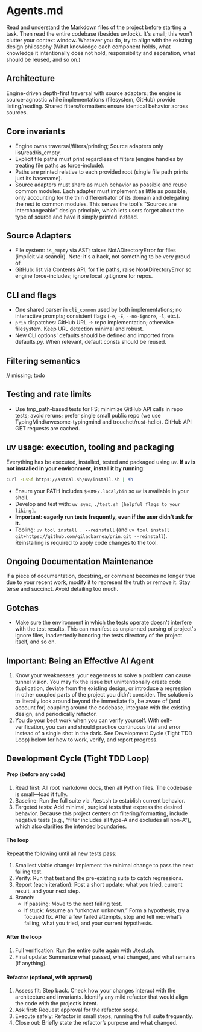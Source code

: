 # Agents.md

Read and understand the Markdown files of the project before starting a task. 
Then read the entire codebase (besides uv.lock). It's small; this won't clutter your context window.
Whatever you do, try to align with the existing design philosophy (What knowledge each component holds, what knowledge it intentionally does not hold, responsibility and separation, what should be reused, and so on.)

## Architecture

Engine-driven depth-first traversal with source adapters; the engine is source-agnostic while implementations (filesystem, GitHub) provide listing/reading. Shared filters/formatters ensure identical behavior across sources.

## Core invariants
- Engine owns traversal/filters/printing; Source adapters only list/read/is_empty.
- Explicit file paths must print regardless of filters (engine handles by treating file paths as force-include).
- Paths are printed relative to each provided root (single file path prints just its basename).
- Source adapters must share as much behavior as possible and reuse common modules. Each adapter must implement as little as possible, only accounting for the thin differentiator of its domain and delegating the rest to common modules. This serves the tool's "Sources are interchangeable" design principle, which lets users forget about the type of source and have it simply printed instead.

## Source Adapters
- File system: `is_empty` via AST; raises NotADirectoryError for files (implicit via scandir). Note: it's a hack, not something to be very proud of.
- GitHub: list via Contents API; for file paths, raise NotADirectoryError so engine force-includes; ignore local .gitignore for repos.

## CLI and flags
- One shared parser in `cli_common` used by both implementations; no interactive prompts; consistent flags (`-e`, `-E`, `--no-ignore`, `-l`, etc.).
- `prin` dispatches: GitHub URL → repo implementation; otherwise filesystem. Keep URL detection minimal and robust.
- New CLI options' defaults should be defined and imported from defaults.py. When relevant, default consts should be reused.

## Filtering semantics
// missing; todo


## Testing and rate limits
- Use tmp_path-based tests for FS; minimize GitHub API calls in repo tests; avoid reruns; prefer single small public repo (we use TypingMind/awesome-typingmind and trouchet/rust-hello). GitHub API GET requests are cached.

## uv usage: execution, tooling and packaging
Everything has be executed, installed, tested and packaged using `uv`.
**If `uv` is not installed in your environment, install it by running:**
```bash
curl -LsSf https://astral.sh/uv/install.sh | sh
```
- Ensure your PATH includes `$HOME/.local/bin` so `uv` is available in your shell.
- Develop and test with: `uv sync`, `./test.sh [helpful flags to your liking]`.
- **Important: eagerly run tests frequently, even if the user didn't ask for it.**
- Tooling: `uv tool install . --reinstall` (and `uv tool install git+https://github.com/giladbarnea/prin.git --reinstall`). Reinstalling is required to apply code changes to the tool.

## Ongoing Documentation Maintenance
If a piece of documentation, docstring, or comment becomes no longer true due to your recent work, modify it to represent the truth or remove it. Stay terse and succinct. Avoid detailing too much.

## Gotchas
- Make sure the environment in which the tests operate doesn't interfere with the test results. This can manifest as unplanned parsing of project's ignore files, inadvertedly honoring the tests directory of the project itself, and so on.

## Important: Being an Effective AI Agent

1. Know your weaknesses: your eagerness to solve a problem can cause tunnel vision. You may fix the issue but unintentionally create code duplication, deviate from the existing design, or introduce a regression in other coupled parts of the project you didn’t consider. The solution is to literally look around beyond the immediate fix, be aware of (and account for) coupling around the codebase, integrate with the existing design, and periodically refactor.
2. You do your best work when you can verify yourself. With self-verification, you can and should practice continuous trial and error instead of a single shot in the dark. See Development Cycle (Tight TDD Loop) below for how to work, verify, and report progress.

## Development Cycle (Tight TDD Loop)

#### Prep (before any code)
1.	Read first: All root markdown docs, then all Python files. The codebase is small—load it fully.
2.	Baseline: Run the full suite via ./test.sh to establish current behavior.
3.	Targeted tests: Add minimal, surgical tests that express the desired behavior. Because this project centers on filtering/formatting, include negative tests (e.g., “filter includes all type-A and excludes all non-A”), which also clarifies the intended boundaries.

#### The loop
Repeat the following until all new tests pass:
1.	Smallest viable change: Implement the minimal change to pass the next failing test.
2.	Verify: Run that test and the pre-existing suite to catch regressions.
3.	Report (each iteration): Post a short update: what you tried, current result, and your next step.
4.	Branch:
	- If passing: Move to the next failing test.
	- If stuck: Assume an “unknown unknown.” Form a hypothesis, try a focused fix. After a few failed attempts, stop and tell me: what’s failing, what you tried, and your current hypothesis.

#### After the loop
1.	Full verification: Run the entire suite again with ./test.sh.
2.	Final update: Summarize what passed, what changed, and what remains (if anything).

#### Refactor (optional, with approval)
1.	Assess fit: Step back. Check how your changes interact with the architecture and invariants. Identify any mild refactor that would align the code with the project’s intent.
2.	Ask first: Request approval for the refactor scope.
3.	Execute safely: Refactor in small steps, running the full suite frequently.
4.	Close out: Briefly state the refactor’s purpose and what changed.
